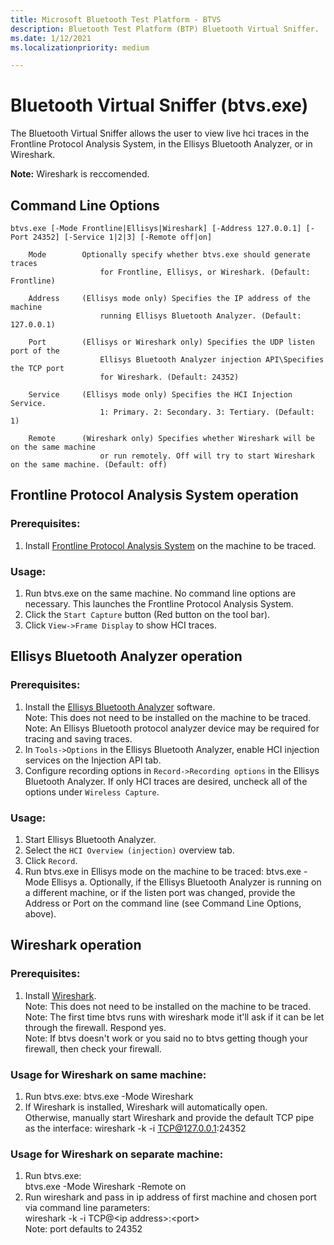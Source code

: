 ```yaml
---
title: Microsoft Bluetooth Test Platform - BTVS
description: Bluetooth Test Platform (BTP) Bluetooth Virtual Sniffer.
ms.date: 1/12/2021
ms.localizationpriority: medium

---
```

# Bluetooth Virtual Sniffer (btvs.exe)

The Bluetooth Virtual Sniffer allows the user to view live hci traces in the
Frontline Protocol Analysis System, in the Ellisys Bluetooth Analyzer, or in Wireshark.

**Note:** Wireshark is reccomended.

## Command Line Options
```
btvs.exe [-Mode Frontline|Ellisys|Wireshark] [-Address 127.0.0.1] [-Port 24352] [-Service 1|2|3] [-Remote off|on]

    Mode        Optionally specify whether btvs.exe should generate traces
                    for Frontline, Ellisys, or Wireshark. (Default: Frontline)

    Address     (Ellisys mode only) Specifies the IP address of the machine
                    running Ellisys Bluetooth Analyzer. (Default: 127.0.0.1)

    Port        (Ellisys or Wireshark only) Specifies the UDP listen port of the
                    Ellisys Bluetooth Analyzer injection API\Specifies the TCP port
                    for Wireshark. (Default: 24352)

    Service     (Ellisys mode only) Specifies the HCI Injection Service.
                    1: Primary. 2: Secondary. 3: Tertiary. (Default: 1)

    Remote      (Wireshark only) Specifies whether Wireshark will be on the same machine
                    or run remotely. Off will try to start Wireshark on the same machine. (Default: off)
```

## Frontline Protocol Analysis System operation

### Prerequisites:
1. Install [Frontline Protocol Analysis System](http://www.fte.com/) on the
    machine to be traced.

### Usage:
1. Run btvs.exe on the same machine. No command line options are necessary. This
    launches the Frontline Protocol Analysis System.
2. Click the `Start Capture` button (Red button on the tool bar).
3. Click `View->Frame Display` to show HCI traces.


## Ellisys Bluetooth Analyzer operation

### Prerequisites:
1. Install the [Ellisys Bluetooth Analyzer](http://www.ellisys.com/) software.  
    Note: This does not need to be installed on the machine to be traced.  
    Note: An Ellisys Bluetooth protocol analyzer device may be required for
        tracing and saving traces.
2. In `Tools->Options` in the Ellisys Bluetooth Analyzer, enable HCI injection
    services on the Injection API tab.
3. Configure recording options in `Record->Recording options` in the Ellisys
    Bluetooth Analyzer. If only HCI traces are desired, uncheck all of the
    options under `Wireless Capture`.

### Usage:
1. Start Ellisys Bluetooth Analyzer.
2. Select the `HCI Overview (injection)` overview tab.
3. Click `Record`.
4. Run btvs.exe in Ellisys mode on the machine to be traced:
    btvs.exe -Mode Ellisys
    a. Optionally, if the Ellisys Bluetooth Analyzer is running on a different
        machine, or if the listen port was changed, provide the Address or Port
        on the command line (see Command Line Options, above).


## Wireshark operation

### Prerequisites:
1. Install [Wireshark](https://www.wireshark.org/).  
    Note: This does not need to be installed on the machine to be traced.  
    Note: The first time btvs runs with wireshark mode it'll ask if it can be let through the firewall. Respond yes.  
    Note: If btvs doesn't work or you said no to btvs getting though your firewall, then check your firewall.

### Usage for Wireshark on same machine:
1. Run btvs.exe:
    btvs.exe -Mode Wireshark
2. If Wireshark is installed, Wireshark will automatically open.  
    Otherwise, manually start Wireshark and provide the default TCP pipe as the interface:
    wireshark -k -i TCP@127.0.0.1:24352  
### Usage for Wireshark on separate machine:
1. Run btvs.exe:  
    btvs.exe -Mode Wireshark -Remote on
2. Run wireshark and pass in ip address of first machine and chosen port via command line parameters:  
    wireshark -k -i TCP@\<ip address>:\<port>  
    Note: port defaults to 24352